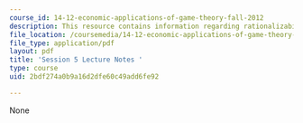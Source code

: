 ```yaml
---
course_id: 14-12-economic-applications-of-game-theory-fall-2012
description: This resource contains information regarding rationalizability.
file_location: /coursemedia/14-12-economic-applications-of-game-theory-fall-2012/2bdf274a0b9a16d2dfe60c49add6fe92_MIT14_12F12_chapter5.pdf
file_type: application/pdf
layout: pdf
title: 'Session 5 Lecture Notes '
type: course
uid: 2bdf274a0b9a16d2dfe60c49add6fe92

---
```

None